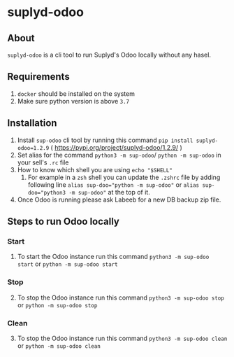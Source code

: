 # suplyd-odoo

## About

`suplyd-odoo` is a cli tool to run Suplyd's Odoo locally without any hasel.

## Requirements

1. `docker` should be installed on the system
2. Make sure python version is above `3.7`

## Installation

1. Install `sup-odoo` cli tool by running this command `pip install suplyd-odoo=1.2.9` ( https://pypi.org/project/suplyd-odoo/1.2.9/ )
2. Set alias for the command `python3 -m sup-odoo`/ `python -m sup-odoo` in your sell's `.rc` file
3. How to know which shell you are using `echo "$SHELL"`
   1. For example in a `zsh` shell you can update the `.zshrc` file by adding following line `alias sup-doo="python -m sup-odoo"` or `alias sup-doo="python3 -m sup-odoo"` at the top of it.
4. Once Odoo is running please ask Labeeb for a new DB backup zip file.

## Steps to run Odoo locally

### Start

1. To start the Odoo instance run this command `python3 -m sup-odoo start` or `python -m sup-odoo start`

### Stop

2. To stop the Odoo instance run this command `python3 -m sup-odoo stop` or `python -m sup-odoo stop`

### Clean

3. To stop the Odoo instance run this command `python3 -m sup-odoo clean` or `python -m sup-odoo clean`
